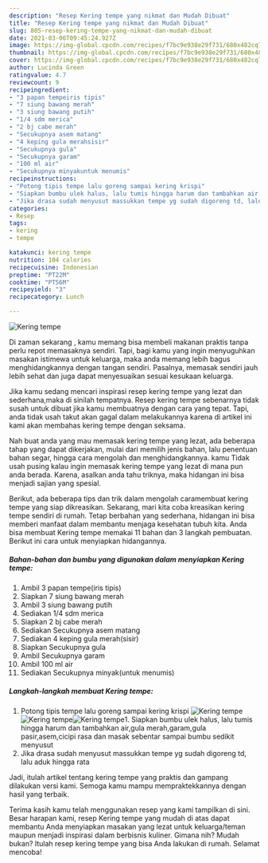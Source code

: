 ```yaml
---
description: "Resep Kering tempe yang nikmat dan Mudah Dibuat"
title: "Resep Kering tempe yang nikmat dan Mudah Dibuat"
slug: 805-resep-kering-tempe-yang-nikmat-dan-mudah-dibuat
date: 2021-03-06T09:45:24.927Z
image: https://img-global.cpcdn.com/recipes/f7bc9e938e29f731/680x482cq70/kering-tempe-foto-resep-utama.jpg
thumbnail: https://img-global.cpcdn.com/recipes/f7bc9e938e29f731/680x482cq70/kering-tempe-foto-resep-utama.jpg
cover: https://img-global.cpcdn.com/recipes/f7bc9e938e29f731/680x482cq70/kering-tempe-foto-resep-utama.jpg
author: Lucinda Green
ratingvalue: 4.7
reviewcount: 9
recipeingredient:
- "3 papan tempeiris tipis"
- "7 siung bawang merah"
- "3 siung bawang putih"
- "1/4 sdm merica"
- "2 bj cabe merah"
- "Secukupnya asem matang"
- "4 keping gula merahsisir"
- "Secukupnya gula"
- "Secukupnya garam"
- "100 ml air"
- "Secukupnya minyakuntuk menumis"
recipeinstructions:
- "Potong tipis tempe lalu goreng sampai kering krispi"
- "Siapkan bumbu ulek halus, lalu tumis hingga harum dan tambahkan air,gula merah,garam,gula pasir,asem,cicipi rasa dan masak sebentar sampai bumbu sedikit menyusut"
- "Jika drasa sudah menyusut massukkan tempe yg sudah digoreng td, lalu aduk hingga rata"
categories:
- Resep
tags:
- kering
- tempe

katakunci: kering tempe 
nutrition: 104 calories
recipecuisine: Indonesian
preptime: "PT22M"
cooktime: "PT56M"
recipeyield: "3"
recipecategory: Lunch

---
```



![Kering tempe](https://img-global.cpcdn.com/recipes/f7bc9e938e29f731/680x482cq70/kering-tempe-foto-resep-utama.jpg)

Di zaman  sekarang , kamu memang bisa membeli makanan praktis tanpa perlu repot memasaknya sendiri. Tapi, bagi kamu yang ingin menyuguhkan masakan istimewa untuk keluarga, maka anda memang lebih bagus menghidangkannya dengan tangan sendiri. Pasalnya, memasak sendiri jauh lebih sehat dan juga dapat menyesuaikan sesuai kesukaan keluarga.

Jika kamu sedang mencari inspirasi resep kering tempe yang lezat dan sederhana,maka di sinilah tempatnya. Resep kering tempe  sebenarnya tidak susah untuk dibuat jika kamu membuatnya dengan cara yang tepat. Tapi, anda tidak usah takut akan gagal dalam melakukannya 
karena di artikel ini kami akan membahas kering tempe dengan seksama.  



Nah buat anda yang mau memasak kering tempe yang lezat, ada beberapa tahap yang dapat dikerjakan, mulai dari memilih jenis bahan, lalu penentuan bahan segar, hingga cara mengolah dan menghidangkannya. kamu Tidak usah pusing kalau ingin memasak kering tempe yang lezat di mana pun anda berada. Karena, asalkan anda  tahu triknya, maka hidangan ini bisa menjadi sajian yang spesial.

Berikut, ada beberapa tips dan trik dalam mengolah caramembuat kering tempe yang siap dikreasikan. Sekarang, mari kita coba kreasikan kering tempe sendiri di rumah. Tetap berbahan yang sederhana, hidangan ini bisa memberi manfaat dalam membantu menjaga kesehatan tubuh kita. Anda bisa membuat Kering tempe memakai 11 bahan dan 3 langkah pembuatan. Berikut ini cara untuk menyiapkan hidangannya.

<!--inarticleads1-->

##### Bahan-bahan dan bumbu yang digunakan dalam menyiapkan Kering tempe:

1. Ambil 3 papan tempe(iris tipis)
1. Siapkan 7 siung bawang merah
1. Ambil 3 siung bawang putih
1. Sediakan 1/4 sdm merica
1. Siapkan 2 bj cabe merah
1. Sediakan Secukupnya asem matang
1. Sediakan 4 keping gula merah(sisir)
1. Siapkan Secukupnya gula
1. Ambil Secukupnya garam
1. Ambil 100 ml air
1. Sediakan Secukupnya minyak(untuk menumis)




<!--inarticleads2-->

##### Langkah-langkah membuat Kering tempe:

1. Potong tipis tempe lalu goreng sampai kering krispi
<img src="https://img-global.cpcdn.com/steps/e971f9838db1996e/160x128cq70/kering-tempe-langkah-memasak-1-foto.jpg" alt="Kering tempe"><img src="https://img-global.cpcdn.com/steps/180e9e3592c1ac0f/160x128cq70/kering-tempe-langkah-memasak-1-foto.jpg" alt="Kering tempe"><img src="https://img-global.cpcdn.com/steps/370074599aecf546/160x128cq70/kering-tempe-langkah-memasak-1-foto.jpg" alt="Kering tempe">1. Siapkan bumbu ulek halus, lalu tumis hingga harum dan tambahkan air,gula merah,garam,gula pasir,asem,cicipi rasa dan masak sebentar sampai bumbu sedikit menyusut
1. Jika drasa sudah menyusut massukkan tempe yg sudah digoreng td, lalu aduk hingga rata




Jadi, itulah artikel tentang  kering tempe  yang praktis dan gampang dilakukan versi kami. Semoga kamu mampu mempraktekkannya dengan hasil yang terbaik. 

Terima kasih kamu telah menggunakan resep yang kami tampilkan di sini. Besar harapan kami, resep  Kering tempe yang mudah di atas dapat membantu Anda menyiapkan masakan yang lezat untuk keluarga/teman maupun menjadi inspirasi dalam berbisnis kuliner. Gimana nih? Mudah bukan? Itulah resep kering tempe yang bisa Anda lakukan di rumah. Selamat mencoba!

